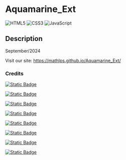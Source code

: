 # Aquamarine_Ext
![HTML5](https://img.shields.io/badge/html5-%23E34F26.svg?style=for-the-badge&logo=html5&logoColor=white)
![CSS3](https://img.shields.io/badge/css3-%231572B6.svg?style=for-the-badge&logo=css3&logoColor=white)
![JavaScript](https://img.shields.io/badge/javascript-%23323330.svg?style=for-the-badge&logo=javascript&logoColor=%23F7DF1E)

## Description
September/2024

Visit our site: https://mathlps.github.io/Aquamarine_Ext/

### Credits
[![Static Badge](https://img.shields.io/badge/JoYoneyama-github?style=flat&logo=github&logoColor=white&label=github&labelColor=gray&color=blue&link=https%3A%2F%2Fgithub.com%2FJoYoneyama)](https://github.com/JoYoneyama)

[![Static Badge](https://img.shields.io/badge/github-KaykyMatos845-blue?style=plastic&logo=github&logoColor=white&labelColor=gray&color=blue&link=https%3A%2F%2Fgithub.com%2FKaykyMatos845)](https://github.com/KaykyMatos845)

[![Static Badge](https://img.shields.io/badge/github-Mathlps-blue?style=plastic&logo=github&logoColor=white&labelColor=gray&color=blue&link=https%3A%2F%2Fgithub.com%2FMathlps)](https://github.com/Mathlps)

[![Static Badge](https://img.shields.io/badge/Moscofian-github?style=flat&logo=github&logoColor=white&label=github&labelColor=gray&color=blue&link=https%3A%2F%2Fgithub.com%2FMoscofian)](https://github.com/Moscofian)

[![Static Badge](https://img.shields.io/badge/github-Paolaabrantes-blue?style=plastic&logo=github&logoColor=white&labelColor=gray&color=blue&link=https%3A%2F%2Fgithub.com%2Fpaolaabrantes)](https://github.com/paolaabrantes)

[![Static Badge](https://img.shields.io/badge/github-PaulingCavalcante-blue?style=plastic&logo=github&logoColor=white&labelColor=gray&color=blue&link=https%3A%2F%2Fgithub.com%2FPaulingCavalcante)](https://github.com/PaulingCavalcante)

[![Static Badge](https://img.shields.io/badge/github-Tsarco-blue?style=plastic&logo=github&logoColor=white&labelColor=gray&color=blue&link=https%3A%2F%2Fgithub.com%2FTsarco)](https://github.com/Tsarco)

[![Static Badge](https://img.shields.io/badge/github-MatheusGalasso-blue?style=plastic&logo=github&logoColor=white&labelColor=gray&color=blue&link=https%3A%2F%2Fgithub.com%2FMatheusGalasso)](https://github.com/Gatasso)
